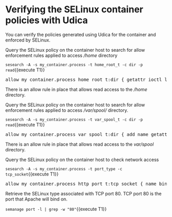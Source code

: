 # Verifying the SELinux container policies with Udica

You can verify the policies generated using Udica for the container and enforced by SELinux. 

Query the SELinux policy on the container host to search for allow enforcement rules applied to access */home* directory

`sesearch -A -s my_container.process -t home_root_t -c dir -p read`{{execute T1}}

<pre class="file">
allow my_container.process home_root_t:dir { getattr ioctl lock open read search };
</pre>

There is an allow rule in place that allows read access to the */home* directory.

Query the SELinux policy on the container host to search for allow enforcement rules applied to access */var/spool/* directory.

`sesearch -A -s my_container.process -t var_spool_t -c dir -p read`{{execute T1}}

<pre class="file">
allow my_container.process var_spool_t:dir { add_name getattr ioctl lock open read remove_name searchwrite };
</pre>

There is an allow rule in place that allows read access to the *var/spool* directory.

Query the SELinux policy on the container host to check network access 

`sesearch -A -s my_container.process -t port_type -c tcp_socket`{{execute T1}}

<pre class="file">
allow my_container.process http_port_t:tcp_socket { name_bind name_connect recv_msg send_msg };
</pre>

Retrieve the SELinux type associated with TCP port 80. TCP port 80 is the port that Apache will bind on.

`semanage port -l | grep -w "80"`{{execute T1}}
